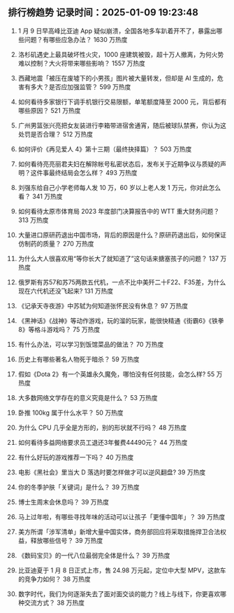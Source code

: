 
## 排行榜趋势 记录时间：2025-01-09 19:23:48
  
  1. 1 月 9 日早高峰比亚迪 App 疑似崩溃，全国各地多车趴着开不了，暴露出哪些问题？有哪些应急办法？ 1630 万热度
    
  2. 洛杉矶遇史上最具破坏性火灾，1000 座建筑被毁，超十万人撤离，为何火势难以控制？大火将带来哪些影响？ 1557 万热度
    
  3. 西藏地震「被压在废墟下的小男孩」图片被大量转发，但却是 AI 生成的，危害有多大？是否应加强监管？ 599 万热度
    
  4. 如何看待多家银行下调手机银行交易限额，单笔额度降至 2000 元，背后都有哪些原因？ 521 万热度
    
  5. 广州男篮张兴亮把女友装进行李箱带进宿舍通宵，随后被球队禁赛，你认为这处罚是否合理？ 512 万热度
    
  6. 如何评价《再见爱人 4》第十三期（最终抉择篇）？ 503 万热度
    
  7. 如何看待亮亮丽君夫妇在解除帐号私密状态后，发布关于近期争议与质疑的声明？这件事最终结局会怎么样？ 493 万热度
    
  8. 刘强东给自己小学老师每人发 10 万，60 岁以上老人发 1 万元，你对此怎么看？ 341 万热度
    
  9. 如何看待太原市体育局 2023 年度部门决算报告中的 WTT 重大财务问题？ 313 万热度
    
  10. 大量进口原研药退出中国市场，背后的原因是什么？原研药退出后，如何保证仿制药的质量？ 270 万热度
    
  11. 为什么大人很喜欢用“等你长大了就知道了”这句话来搪塞孩子的问题？ 137 万热度
    
  12. 俄罗斯有苏57和苏75两款五代机，一点不比中美歼二十F22、F35差，为什么现在六代机还没飞起来? 131 万热度
    
  13. 《记承天寺夜游》中苏轼为何知道张怀民没有休息？ 97 万热度
    
  14. 《黑神话》《战神》等动作游戏，玩的溜的玩家，能很快精通《街霸6》《铁拳8》等格斗游戏吗？ 75 万热度
    
  15. 有什么办法，可以学习到饭馆菜品的做法？ 70 万热度
    
  16. 历史上有哪些著名人物死于暗杀？ 59 万热度
    
  17. 假如《Dota 2》有一个英雄永久魔免，哪怕没有任何技能，会怎么样? 55 万热度
    
  18. 大多数网络文学存在的意义究竟是什么？ 53 万热度
    
  19. 卧推 100kg 属于什么水平？ 50 万热度
    
  20. 为什么 CPU 几乎全是方形的，别的形状就不行吗？ 48 万热度
    
  21. 如何看待多益网络要求员工退还3年餐费44490元？ 44 万热度
    
  22. 有什么好玩的游戏推荐一下吗？ 40 万热度
    
  23. 电影《黑社会》里当大 D 落选时要怎样做才可以逆风翻盘? 39 万热度
    
  24. 你的冬季护肤「关键词」是什么？ 39 万热度
    
  25. 博士生周末会休息吗？ 39 万热度
    
  26. 马上过年啦，有哪些寻找年味的活动可以让孩子「更懂中国年」？ 39 万热度
    
  27. 美方所谓「涉军清单」新增大量中国实体，商务部回应将采取措施捍卫合法权益，释放哪些信号？ 39 万热度
    
  28. 《数码宝贝》的一代八位最弱完全体是什么？ 39 万热度
    
  29. 比亚迪夏于 1 月 8 日正式上市，售 24.98 万元起，定位中大型 MPV，这款车的竞争力如何？ 38 万热度
    
  30. 数字时代，我们为何逐渐失去了面对面交谈的能力？线上与线下，你更喜欢哪种交流方式？ 38 万热度
    